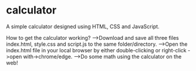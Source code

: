 # calculator
A simple calculator designed using HTML, CSS and JavaScript. 

How to get the calculator working?
-->Download and save all three files index.html, style.css and script.js to the same folder/directory.
-->Open the index.html file in your local browser by either double-clicking or right-click ->open with->chrome/edge.
-->Do some math using the calculator on the web!
